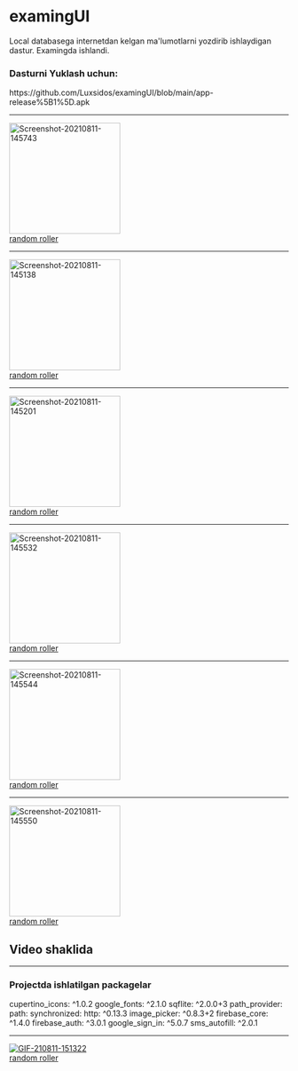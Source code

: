 # examingUI
Local databasega internetdan kelgan ma'lumotlarni yozdirib ishlaydigan dastur. Examingda ishlandi.

<h3> Dasturni Yuklash uchun: </h3>
https://github.com/Luxsidos/examingUI/blob/main/app-release%5B1%5D.apk
<hr>
<a href="https://ibb.co/tz45KHK"><img src="https://i.ibb.co/QkfGQJQ/Screenshot-20210811-145743.jpg" alt="Screenshot-20210811-145743" width="200" border="0"></a><br /><a target='_blank' href='https://freeonlinedice.com/'>random roller</a><br />
<hr>
<a href="https://ibb.co/MSkYC9y"><img src="https://i.ibb.co/3dmDCk5/Screenshot-20210811-145138.jpg" alt="Screenshot-20210811-145138" width="200" border="0"></a><br /><a target='_blank' href='https://freeonlinedice.com/'>random roller</a><br />
<hr>
<a href="https://ibb.co/dmLszvX"><img src="https://i.ibb.co/g4PbB8Q/Screenshot-20210811-145201.jpg" alt="Screenshot-20210811-145201"  width="200" border="0"></a><br /><a target='_blank' href='https://freeonlinedice.com/'>random roller</a><br />
<hr>
<a href="https://ibb.co/MV3CJZj"><img src="https://i.ibb.co/jM1rjbx/Screenshot-20210811-145532.jpg" alt="Screenshot-20210811-145532" width="200" border="0"></a><br /><a target='_blank' href='https://freeonlinedice.com/'>random roller</a><br />
<hr>
<a href="https://ibb.co/YPw1CLz"><img src="https://i.ibb.co/hLw46mP/Screenshot-20210811-145544.jpg" alt="Screenshot-20210811-145544" width="200" border="0"></a><br /><a target='_blank' href='https://freeonlinedice.com/'>random roller</a><br />
<hr>
<a href="https://ibb.co/5Txc7tz"><img src="https://i.ibb.co/JnFkh0b/Screenshot-20210811-145550.jpg" alt="Screenshot-20210811-145550" width="200" border="0"></a><br /><a target='_blank' href='https://freeonlinedice.com/'>random roller</a><br />

<h2> Video shaklida </h2>
<hr>
<h3> Projectda ishlatilgan packagelar </h3>
  cupertino_icons: ^1.0.2
  google_fonts: ^2.1.0
  sqflite: ^2.0.0+3
  path_provider:
  path:
  synchronized:
  http: ^0.13.3
  image_picker: ^0.8.3+2
  firebase_core: ^1.4.0
  firebase_auth: ^3.0.1
  google_sign_in: ^5.0.7
  sms_autofill: ^2.0.1

<hr>
<a href="https://ibb.co/z63g9v8"><img src="https://i.ibb.co/tL06jrZ/GIF-210811-151322.gif" alt="GIF-210811-151322" border="0"></a><br /><a target='_blank' href='https://freeonlinedice.com/'>random roller</a><br />
